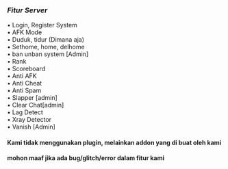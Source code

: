
### _Fitur Server_
 • Login, Register System<br>
 • AFK Mode<br>
 • Duduk, tidur (Dimana aja)<br>
 • Sethome, home, delhome <br>
 • ban unban system [Admin]<br>
 • Rank<br>
 • Scoreboard <br>
 • Anti AFK<br>
 • Anti Cheat<br>
 • Anti Spam<br>
 • Slapper [admin]<br>
 • Clear Chat[admin]<br>
 • Lag Detect<br>
 • Xray Detector<br>
 • Vanish [Admin]<br>
 
 #### Kami tidak menggunakan plugin, melainkan addon yang di buat oleh kami
 #### mohon maaf jika ada bug/glitch/error dalam fitur kami